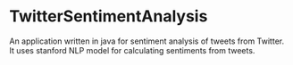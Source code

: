 # TwitterSentimentAnalysis
An application written in java for sentiment analysis of tweets from Twitter. It uses stanford NLP model for calculating sentiments from tweets.
